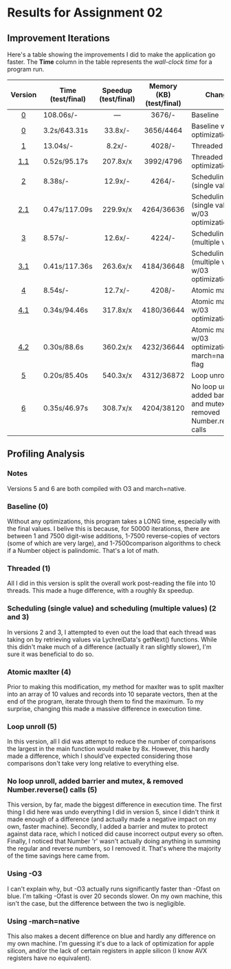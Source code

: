# Results for Assignment 02

## Improvement Iterations

Here's a table showing the improvements I did to make the application go faster.  The **Time** column in the table represents the _wall-clock time_ for a program run.

| Version | Time (test/final) | Speedup (test/final) | Memory (KB) (test/final) | Changes |
| :-----: | ---- | :-----: | :------: | ------- |
| [0](lychrel0.cpp) | 108.06s/- | &mdash; | 3676/- | Baseline |
| [0](lychrel0.cpp) | 3.2s/643.31s | 33.8x/- | 3656/4464 | Baseline w/03 optimization |
| [1](lychrel1.cpp) | 13.04s/- | 8.2x/- | 4028/- | Threaded |
| [1.1](lychrel1.cpp) | 0.52s/95.17s | 207.8x/x | 3992/4796 | Threaded w/03 optimization |
| [2](lychrel2.cpp) | 8.38s/- | 12.9x/- | 4264/- | Scheduling (single value) |
| [2.1](lychrel2.cpp) | 0.47s/117.09s | 229.9x/x | 4264/36636 | Scheduling (single value) w/03 optimization |
| [3](lychrel3.cpp) | 8.57s/- | 12.6x/- | 4224/- | Scheduling (multiple value) |
| [3.1](lychrel3.cpp) | 0.41s/117.36s | 263.6x/x | 4184/36648 | Scheduling (multiple value) w/03 optimization |
| [4](lychrel4.cpp) | 8.54s/- | 12.7x/- | 4208/- | Atomic maxIter |
| [4.1](lychrel4.cpp) | 0.34s/94.46s | 317.8x/x | 4180/36644 | Atomic maxIter w/03 optimization |
| [4.2](lychrel4.cpp) | 0.30s/88.6s | 360.2x/x | 4232/36644 | Atomic maxIter w/03 optimization & march=native flag |
| [5](lychrel5.cpp) | 0.20s/85.40s | 540.3x/x | 4312/36872 | Loop unroll |
| [6](lychrel6.cpp) | 0.35s/46.97s | 308.7x/x | 4204/38120 | No loop unroll, added barrier and mutex, & removed Number.reverse() calls |


## Profiling Analysis

### Notes
Versions 5 and 6 are both compiled with O3 and march=native.

### Baseline (0)
Without any optimizations, this program takes a LONG time, especially with the final values. I belive this is because, for 50000 iterationss, there are between 1 and 7500 digit-wise additions, 1-7500 reverse-copies of vectors (some of which are very large), and 1-7500comparison algorithms to check if a Number object is palindomic. That's a lot of math.

### Threaded (1)
All I did in this version is split the overall work post-reading the file into 10 threads. This made a huge difference, with a roughly 8x speedup.

### Scheduling (single value) and scheduling (multiple values) (2 and 3)
In versions 2 and 3, I attempted to even out the load that each thread was taking on by retrieving values via LychrelData's getNext() functions. While this didn't make much of a difference (actually it ran slightly slower), I'm sure it was beneficial to do so.

### Atomic maxIter (4)
Prior to making this modification, my method for maxIter was to split maxIter into an array of 10 values and records into 10 separate vectors, then at the end of the program, iterate through them to find the maximum. To my surprise, changing this made a massive difference in execution time. 

### Loop unroll (5)
In this version, all I did was attempt to reduce the number of comparisons the largest in the main function would make by 8x. However, this hardly made a difference, which I should've expected considering those comparisons don't take very long relative to everything else.

### No loop unroll, added barrier and mutex, & removed Number.reverse() calls (5)
This version, by far, made the biggest difference in execution time. The first thing I did here was undo everything I did in version 5, since I didn't think it made enough of a difference (and actually made a negative impact on my own, faster machine). Secondly, I added a barrier and mutex to protect against data race, which I noticed did cause incorrect output every so often. Finally, I noticed that Number 'r' wasn't actually doing anything in summing the regular and reverse numbers, so I removed it. That's where the majority of the time savings here came from.

### Using -O3
I can't explain why, but -O3 actually runs significantly faster than -Ofast on blue. I'm talking -Ofast is over 20 seconds slower. On my own machine, this isn't the case, but the difference between the two is negligible.

### Using -march=native
This also makes a decent difference on blue and hardly any difference on my own machine. I'm guessing it's due to a lack of optimization for apple silicon, and/or the lack of certain registers in apple silicon (I know AVX registers have no equivalent).
